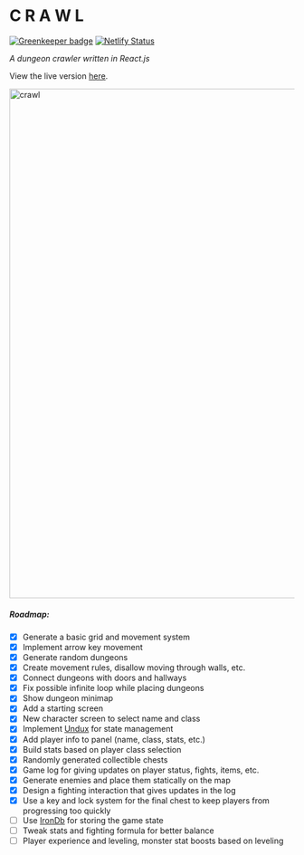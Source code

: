 # C R A W L

[![Greenkeeper badge](https://badges.greenkeeper.io/ztoben/crawl.svg)](https://greenkeeper.io/)
[![Netlify Status](https://api.netlify.com/api/v1/badges/33fde023-95e9-4932-899f-1f8755e8deac/deploy-status)](https://app.netlify.com/sites/crawl/deploys)

_A dungeon crawler written in React.js_

View the live version [here](https://crawl.netlify.com/).

<img width="900" alt="crawl" src="https://user-images.githubusercontent.com/4007345/53415476-f7fde500-3996-11e9-92b3-e4f0ddfef26b.png">

##### Roadmap:

- [x] Generate a basic grid and movement system
- [x] Implement arrow key movement
- [x] Generate random dungeons
- [x] Create movement rules, disallow moving through walls, etc.
- [x] Connect dungeons with doors and hallways
- [x] Fix possible infinite loop while placing dungeons
- [x] Show dungeon minimap
- [x] Add a starting screen
- [x] New character screen to select name and class
- [x] Implement [Undux](https://github.com/bcherny/undux) for state management
- [x] Add player info to panel (name, class, stats, etc.)
- [x] Build stats based on player class selection
- [x] Randomly generated collectible chests
- [x] Game log for giving updates on player status, fights, items, etc.
- [x] Generate enemies and place them statically on the map
- [x] Design a fighting interaction that gives updates in the log
- [x] Use a key and lock system for the final chest to keep players from progressing too quickly
- [ ] Use [IronDb](https://github.com/gruns/irondb) for storing the game state
- [ ] Tweak stats and fighting formula for better balance
- [ ] Player experience and leveling, monster stat boosts based on leveling
